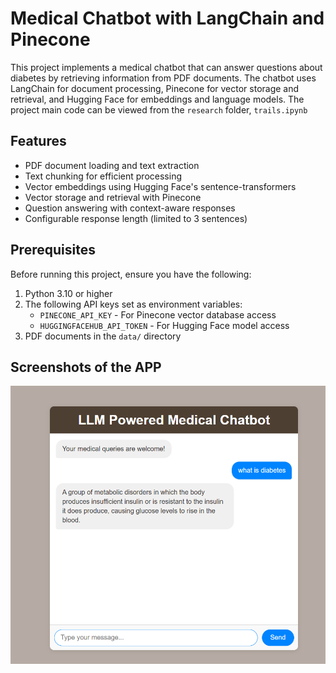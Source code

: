 # Medical Chatbot with LangChain and Pinecone

This project implements a medical chatbot that can answer questions about diabetes by retrieving information from PDF documents. The chatbot uses LangChain for document processing, Pinecone for vector storage and retrieval, and Hugging Face for embeddings and language models. The project main code can be viewed from the `research` folder, `trails.ipynb`

## Features

- PDF document loading and text extraction
- Text chunking for efficient processing
- Vector embeddings using Hugging Face's sentence-transformers
- Vector storage and retrieval with Pinecone
- Question answering with context-aware responses
- Configurable response length (limited to 3 sentences)

## Prerequisites

Before running this project, ensure you have the following:

1. Python 3.10 or higher
2. The following API keys set as environment variables:
   - `PINECONE_API_KEY` - For Pinecone vector database access
   - `HUGGINGFACEHUB_API_TOKEN` - For Hugging Face model access
3. PDF documents in the `data/` directory

## Screenshots of the APP

![alt text](screen.png)
